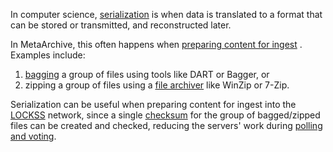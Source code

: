 In computer science, [serialization](https://en.wikipedia.org/wiki/Serialization) is when data is translated to a format that can be stored or transmitted, and reconstructed later.  

In MetaArchive, this often happens when [preparing content for ingest](/public-documentation/MetaArchive-Cooperative/Technical-Workflows/Prepare-Content-for-Ingest) .  Examples include:

1. [bagging](/public-documentation/MetaArchive-Cooperative/Knowledge-Base/Bags-and-Bagging) a group of files using tools like DART or Bagger, or
2. zipping a group of files using a [file archiver](/public-documentation/MetaArchive-Cooperative/Knowledge-Base/File-archivers-and-zipping) like WinZip or 7-Zip.

Serialization can be useful when preparing content for ingest into the  [LOCKSS](/public-documentation/MetaArchive-Cooperative/Knowledge-Base/LOCKSS) network, since a single  [checksum](/public-documentation/MetaArchive-Cooperative/Knowledge-Base/Checksum) for the group of bagged/zipped files can be created and checked, reducing the servers' work during [polling and voting](/public-documentation/MetaArchive-Cooperative/Knowledge-Base/Polling-and-Voting).

